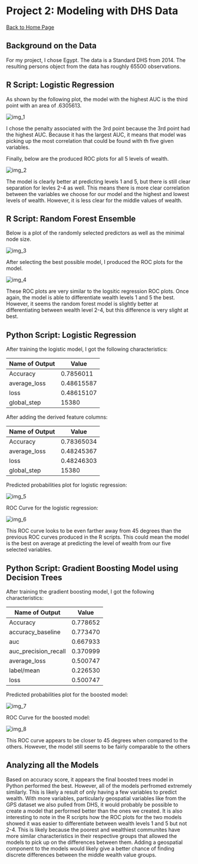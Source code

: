 # Project 2: Modeling with DHS Data

[Back to Home Page](https://jeremy-swack.github.io/applied-machine-learning/)

## Background on the Data

For my project, I chose Egypt. The data is a Standard DHS from 2014. The resulting persons object from the data has roughly 65500 observations.

## R Script: Logistic Regression

As shown by the following plot, the model with the highest AUC is the third point with an area of .6305613.

![img_1](lr_plot.png)

I chose the penalty associated with the 3rd point because the 3rd point had the highest AUC. Because it has the largest AUC, it means that model was picking up the most correlation that could be found with th five given variables.

Finally, below are the produced ROC plots for all 5 levels of wealth.

![img_2](lr_auc.png)

The model is clearly better at predicting levels 1 and 5, but there is still clear separation for levles 2-4 as well. This means there is more clear correlation between the variables we choose for our model and the highest and lowest levels of wealth. However, it is less clear for the middle values of wealth.

## R Script: Random Forest Ensemble

Below is a plot of the randomly selected predictors as well as the minimal node size.

![img_3](rf_res.png)

After selecting the best possible model, I produced the ROC plots for the model.

![img_4](rf_auc.png)

These ROC plots are very similar to the logsitic regression ROC plots. Once again, the model is able to differentiate wealth levels 1 and 5 the best. However, it seems the random forest model is slightly better at differentiating between wealth level 2-4, but this difference is very slight at best.

## Python Script: Logistic Regression

After training the logistic model, I got the following characteristics:

| Name of Output | Value |
| --- | ----------- |
| Accuracy | 0.7856011 |
| average_loss | 0.48615587 |
| loss | 0.48615107 |
| global_step | 15380 |

After adding the derived feature columns:

| Name of Output | Value |
| --- | ----------- |
| Accuracy | 0.78365034 |
| average_loss | 0.48245367 |
| loss | 0.48246303 |
| global_step | 15380 |

Predicted probabilities plot for logistic regression:

![img_5](log_prob.png)

ROC Curve for the logistic regression:

![img_6](log_roc.png)

This ROC curve looks to be even farther away from 45 degrees than the previous ROC curves produced in the R scripts. This could mean the model is the best on average at predicting the level of wealth from our five selected variables.

## Python Script: Gradient Boosting Model using Decision Trees

After training the gradient boosting model, I got the following characteristics:

| Name of Output | Value |
| --- | ----------- |
| Accuracy | 0.778652 |
| accuracy_baseline  | 0.773470 |
| auc | 0.667933 |
| auc_precision_recall  | 0.370999 |
| average_loss  | 0.500747 |
| label/mean | 0.226530 |
| loss | 0.500747 |

Predicted probabilities plot for the boosted model:

![img_7](boosted_prob.png)

ROC Curve for the boosted model:

![img_8](boosted_roc.png)

This ROC curve appears to be closer to 45 degrees when compared to the others. However, the model still seems to be fairly comparable to the others

## Analyzing all the Models

Based on accuracy score, it appears the final boosted trees model in Python performed the best. However, all of the models perfromed extremely similarly. This is likely a result of only having a few variables to predict wealth. With more variables, particularly geospatial variables like from the GPS dataset we also pulled from DHS, it would probably be possible to create a model that performed better than the ones we created. It is also interesting to note in the R scripts how the ROC plots for the two models showed it was easier to differentiate between wealth levels 1 and 5 but not 2-4. This is likely because the poorest and wealthiest communites have more similar characteristics in their respective groups that allowed the models to pick up on the differences between them. Adding a geospatial component to the models would likely give a better chance of finding discrete differences between the middle wealth value groups.
